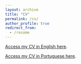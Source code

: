 ```yaml
---
layout: archive
title: "CV"
permalink: /cv/
author_profile: true
redirect_from:
  - /resume
---
```


[Access my CV in English here](https://drive.google.com/file/d/12hRm9jgjU1RgYSwfw8WZ43QbbtunQlU_/view?usp=sharing).

[Access my CV in Portuguese here](https://drive.google.com/file/d/10d8MMZagV2z2u2nSibWSYSgBPiWwykWQ/view?usp=sharing).
